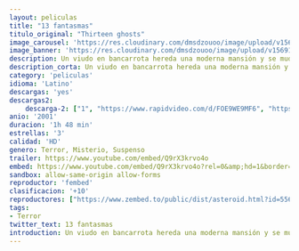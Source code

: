 ```yaml
---
layout: peliculas
title: "13 fantasmas"
titulo_original: "Thirteen ghosts"
image_carousel: 'https://res.cloudinary.com/dmsdzouoo/image/upload/v1569121030/13-fasntasmas-min_rqoayb.jpg'
image_banner: 'https://res.cloudinary.com/dmsdzouoo/image/upload/v1569121031/171156-min_zdksbf.jpg'
description: Un viudo en bancarrota hereda una moderna mansión y se muda allí junto a sus dos hijos. Sin embargo, la casa resulta ser una máquina diseñada por el propio Diablo.
description_corta: Un viudo en bancarrota hereda una moderna mansión y se muda allí junto a sus dos hijos. Sin embargo, la casa resulta ser una máquina diseñada por el propio Diablo.
category: 'peliculas'
idioma: 'Latino'
descargas: 'yes'
descargas2:
    descarga-2: ["1", "https://www.rapidvideo.com/d/FOE9WE9MF6", "https://www.google.com/s2/favicons?domain=www.rapidvideo.com","RapidVideo","https://res.cloudinary.com/imbriitneysam/image/upload/v1541473684/mexico.png", "Latino", "HD"]
anio: '2001'
duracion: '1h 48 min'
estrellas: '3'
calidad: 'HD'
genero: Terror, Misterio, Suspenso
trailer: https://www.youtube.com/embed/Q9rX3krvo4o
embed: https://www.youtube.com/embed/Q9rX3krvo4o?rel=0&amp;hd=1&border=0&wmode=opaque&enablejsapi=1&modestbranding=1&controls=1&showinfo=1
sandbox: allow-same-origin allow-forms
reproductor: 'fembed'
clasificacion: '+10'
reproductores: ["https://www.zembed.to/public/dist/asteroid.html?id=556da6e480dada3859a8a2a30c1d9384&title=Thirteen%20Ghosts","https://www.ilovefembed.best/v/zzy2kfj28gp06p7"]
tags:
- Terror
twitter_text: 13 fantasmas
introduction: Un viudo en bancarrota hereda una moderna mansión y se muda allí junto a sus dos hijos. Sin embargo, la casa resulta ser una máquina diseñada por el propio Diablo.
---
```



 







